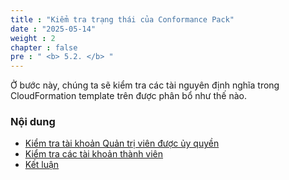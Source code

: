 ```yaml
---
title : "Kiểm tra trạng thái của Conformance Pack"
date : "2025-05-14" 
weight : 2
chapter : false
pre : " <b> 5.2. </b> "
---
```


Ở bước này, chúng ta sẽ kiểm tra các tài nguyên định nghĩa trong CloudFormation template trên được phân bổ như thế nào.

### Nội dung

- [Kiểm tra tài khoản Quản trị viên được ủy quyền](5.2.1-delegated-admin-account/)
- [Kiểm tra các tài khoản thành viên](5.2.2-member-accounts/)
- [Kết luận](5.2.3-conclusion)